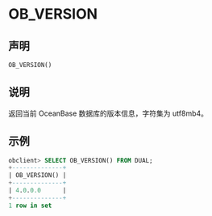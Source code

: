 # OB_VERSION

## 声明

```sql
OB_VERSION()
```

## 说明

返回当前 OceanBase 数据库的版本信息，字符集为 utf8mb4。

## 示例

```sql
obclient> SELECT OB_VERSION() FROM DUAL;
+--------------+
| OB_VERSION() |
+--------------+
| 4.0.0.0      |
+--------------+
1 row in set
```
